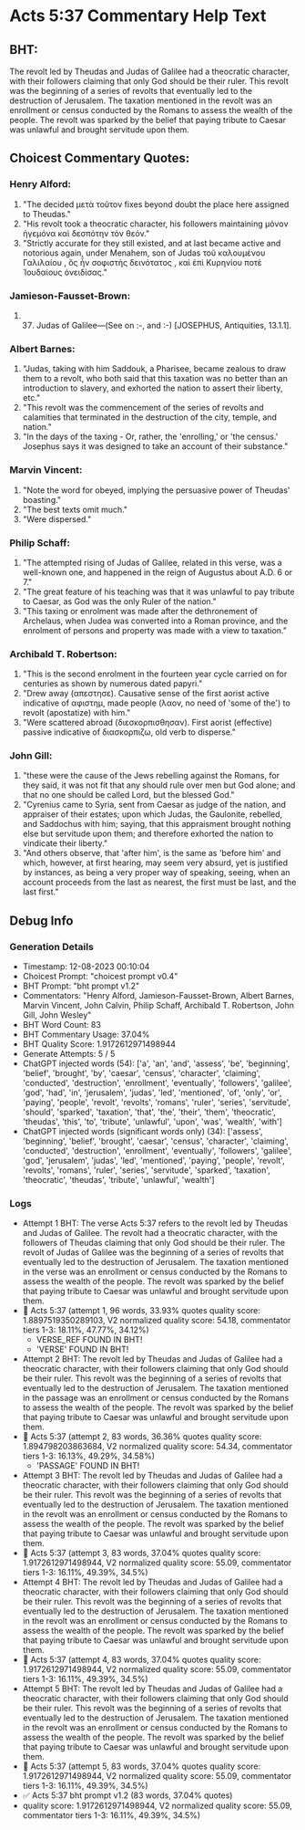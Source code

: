 # Acts 5:37 Commentary Help Text

## BHT:
The revolt led by Theudas and Judas of Galilee had a theocratic character, with their followers claiming that only God should be their ruler. This revolt was the beginning of a series of revolts that eventually led to the destruction of Jerusalem. The taxation mentioned in the revolt was an enrollment or census conducted by the Romans to assess the wealth of the people. The revolt was sparked by the belief that paying tribute to Caesar was unlawful and brought servitude upon them.

## Choicest Commentary Quotes:
### Henry Alford:
1. "The decided μετὰ τοῦτον fixes beyond doubt the place here assigned to Theudas."
2. "His revolt took a theocratic character, his followers maintaining μόνον ἡγεμόνα καὶ δεσπότην τὸν θεόν."
3. "Strictly accurate for they still existed, and at last became active and notorious again, under Menahem, son of Judas τοῦ καλουμένου Γαλιλαίου , ὃς ἦν σοφιστὴς δεινότατος , καὶ ἐπὶ Κυρηνίου ποτὲ Ἰουδαίους ὀνειδίσας."

### Jamieson-Fausset-Brown:
1. 37. Judas of Galilee—(See on
	 :-, and :-) [JOSEPHUS,
	Antiquities, 13.1.1].


### Albert Barnes:
1. "Judas, taking with him Saddouk, a Pharisee, became zealous to draw them to a revolt, who both said that this taxation was no better than an introduction to slavery, and exhorted the nation to assert their liberty, etc."
2. "This revolt was the commencement of the series of revolts and calamities that terminated in the destruction of the city, temple, and nation."
3. "In the days of the taxing - Or, rather, the 'enrolling,' or 'the census.' Josephus says it was designed to take an account of their substance."

### Marvin Vincent:
1. "Note the word for obeyed, implying the persuasive power of Theudas' boasting."
2. "The best texts omit much."
3. "Were dispersed."

### Philip Schaff:
1. "The attempted rising of Judas of Galilee, related in this verse, was a well-known one, and happened in the reign of Augustus about A.D. 6 or 7." 
2. "The great feature of his teaching was that it was unlawful to pay tribute to Caesar, as God was the only Ruler of the nation."
3. "This taxing or enrolment was made after the dethronement of Archelaus, when Judea was converted into a Roman province, and the enrolment of persons and property was made with a view to taxation."

### Archibald T. Robertson:
1. "This is the second enrolment in the fourteen year cycle carried on for centuries as shown by numerous dated papyri."
2. "Drew away (απεστησε). Causative sense of the first aorist active indicative of αφιστημ, made people (λαον, no need of 'some of the') to revolt (apostatize) with him."
3. "Were scattered abroad (διεσκορπισθησαν). First aorist (effective) passive indicative of διασκορπιζω, old verb to disperse."

### John Gill:
1. "these were the cause of the Jews rebelling against the Romans, for they said, it was not fit that any should rule over men but God alone; and that no one should be called Lord, but the blessed God."
2. "Cyrenius came to Syria, sent from Caesar as judge of the nation, and appraiser of their estates; upon which Judas, the Gaulonite, rebelled, and Saddochus with him; saying, that this appraisment brought nothing else but servitude upon them; and therefore exhorted the nation to vindicate their liberty."
3. "And others observe, that 'after him', is the same as 'before him' and which, however, at first hearing, may seem very absurd, yet is justified by instances, as being a very proper way of speaking, seeing, when an account proceeds from the last as nearest, the first must be last, and the last first."


## Debug Info
### Generation Details
- Timestamp: 12-08-2023 00:10:04
- Choicest Prompt: "choicest prompt v0.4"
- BHT Prompt: "bht prompt v1.2"
- Commentators: "Henry Alford, Jamieson-Fausset-Brown, Albert Barnes, Marvin Vincent, John Calvin, Philip Schaff, Archibald T. Robertson, John Gill, John Wesley"
- BHT Word Count: 83
- BHT Commentary Usage: 37.04%
- BHT Quality Score: 1.9172612971498944
- Generate Attempts: 5 / 5
- ChatGPT injected words (54):
	['a', 'an', 'and', 'assess', 'be', 'beginning', 'belief', 'brought', 'by', 'caesar', 'census', 'character', 'claiming', 'conducted', 'destruction', 'enrollment', 'eventually', 'followers', 'galilee', 'god', 'had', 'in', 'jerusalem', 'judas', 'led', 'mentioned', 'of', 'only', 'or', 'paying', 'people', 'revolt', 'revolts', 'romans', 'ruler', 'series', 'servitude', 'should', 'sparked', 'taxation', 'that', 'the', 'their', 'them', 'theocratic', 'theudas', 'this', 'to', 'tribute', 'unlawful', 'upon', 'was', 'wealth', 'with']
- ChatGPT injected words (significant words only) (34):
	['assess', 'beginning', 'belief', 'brought', 'caesar', 'census', 'character', 'claiming', 'conducted', 'destruction', 'enrollment', 'eventually', 'followers', 'galilee', 'god', 'jerusalem', 'judas', 'led', 'mentioned', 'paying', 'people', 'revolt', 'revolts', 'romans', 'ruler', 'series', 'servitude', 'sparked', 'taxation', 'theocratic', 'theudas', 'tribute', 'unlawful', 'wealth']

### Logs
- Attempt 1 BHT: The verse Acts 5:37 refers to the revolt led by Theudas and Judas of Galilee. The revolt had a theocratic character, with the followers of Theudas claiming that only God should be their ruler. The revolt of Judas of Galilee was the beginning of a series of revolts that eventually led to the destruction of Jerusalem. The taxation mentioned in the verse was an enrollment or census conducted by the Romans to assess the wealth of the people. The revolt was sparked by the belief that paying tribute to Caesar was unlawful and brought servitude upon them.
- 🔄 Acts 5:37 (attempt 1, 96 words, 33.93% quotes quality score: 1.8897519350289103, V2 normalized quality score: 54.18, commentator tiers 1-3: 18.11%, 47.77%, 34.12%) 
	- VERSE_REF FOUND IN BHT! 
	- 'VERSE' FOUND IN BHT!
- Attempt 2 BHT: The revolt led by Theudas and Judas of Galilee had a theocratic character, with their followers claiming that only God should be their ruler. This revolt was the beginning of a series of revolts that eventually led to the destruction of Jerusalem. The taxation mentioned in the passage was an enrollment or census conducted by the Romans to assess the wealth of the people. The revolt was sparked by the belief that paying tribute to Caesar was unlawful and brought servitude upon them.
- 🔄 Acts 5:37 (attempt 2, 83 words, 36.36% quotes quality score: 1.894798203863684, V2 normalized quality score: 54.34, commentator tiers 1-3: 16.13%, 49.29%, 34.58%) 
	- 'PASSAGE' FOUND IN BHT!
- Attempt 3 BHT: The revolt led by Theudas and Judas of Galilee had a theocratic character, with their followers claiming that only God should be their ruler. This revolt was the beginning of a series of revolts that eventually led to the destruction of Jerusalem. The taxation mentioned in the revolt was an enrollment or census conducted by the Romans to assess the wealth of the people. The revolt was sparked by the belief that paying tribute to Caesar was unlawful and brought servitude upon them.
- 🔄 Acts 5:37 (attempt 3, 83 words, 37.04% quotes quality score: 1.9172612971498944, V2 normalized quality score: 55.09, commentator tiers 1-3: 16.11%, 49.39%, 34.5%)
- Attempt 4 BHT: The revolt led by Theudas and Judas of Galilee had a theocratic character, with their followers claiming that only God should be their ruler. This revolt was the beginning of a series of revolts that eventually led to the destruction of Jerusalem. The taxation mentioned in the revolt was an enrollment or census conducted by the Romans to assess the wealth of the people. The revolt was sparked by the belief that paying tribute to Caesar was unlawful and brought servitude upon them.
- 🔄 Acts 5:37 (attempt 4, 83 words, 37.04% quotes quality score: 1.9172612971498944, V2 normalized quality score: 55.09, commentator tiers 1-3: 16.11%, 49.39%, 34.5%)
- Attempt 5 BHT: The revolt led by Theudas and Judas of Galilee had a theocratic character, with their followers claiming that only God should be their ruler. This revolt was the beginning of a series of revolts that eventually led to the destruction of Jerusalem. The taxation mentioned in the revolt was an enrollment or census conducted by the Romans to assess the wealth of the people. The revolt was sparked by the belief that paying tribute to Caesar was unlawful and brought servitude upon them.
- 🔄 Acts 5:37 (attempt 5, 83 words, 37.04% quotes quality score: 1.9172612971498944, V2 normalized quality score: 55.09, commentator tiers 1-3: 16.11%, 49.39%, 34.5%)
- ✅ Acts 5:37 bht prompt v1.2 (83 words, 37.04% quotes)
- quality score: 1.9172612971498944, V2 normalized quality score: 55.09, commentator tiers 1-3: 16.11%, 49.39%, 34.5%)